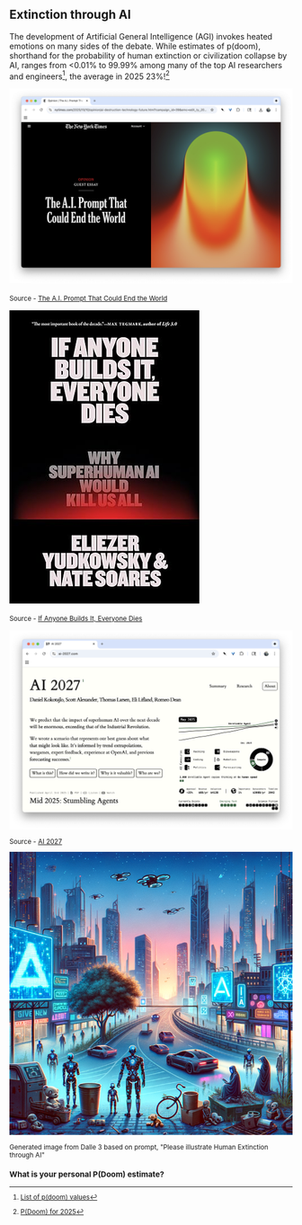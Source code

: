 <h2><i class="bi-emoji-dizzy-fill"></i> Extinction through AI</h2>

The development of Artificial General Intelligence (AGI) invokes heated emotions on many sides
of the debate. While estimates of p(doom), shorthand for the probability of human extinction or
civilization collapse by AI, ranges from <0.01% to 99.99% among many of the top AI researchers and engineers[^PDOOM], 
the average in 2025 23%![^PDOOM_AVG]

<div class="row">
  <div class="col">
    <div class="card">
      <img src="static/img/ai-prompt-end-world.png" class="card-img-top" alt="The A.I. Prompt That Could End the World">
      <div class="card-body">
       <p class="card-text">
         <small class="text-muted">
          Source - <a href="https://www.nytimes.com/2025/10/10/opinion/ai-destruction-technology-future.html">The A.I. Prompt That Could End the World</a>
         </small>
       </p>
      </div>
    </div>
  </div>
  <div class="col">
    <div class="card">
      <img src="static/img/if-anyone-builds-it-everyone-dies.jpg" class="card-img-top" alt="If Anyone Builds It, Everyone Dies">
      <div class="card-body">
       <p class="card-text">
         <small class="text-muted">
          Source - <a href="https://searchworks.stanford.edu/view/in00000807928">If Anyone Builds It, Everyone Dies</a>
       </p>
      </div>
    </div>
  </div>
</div>
<div class="row">
  <div class="col">
    <div class="card">
     <img src="static/img/ai-2027.png" alt="AI 2027 Home Page" class="card-img-top">
     <div class="card-body">
      <p class="card-text">
        Source - <a href="https://ai-2027.com/">AI 2027</a>
      </p>
     </div>
    </div>
  </div>
  <div class="col">
    <div class="card">
     <img src="static/img/dalle-3-extinction-through-ai.png" class="card-img-top" alt="Generated Dalle 3 image from prompt">
     <div class="card-body">
      <p class="card-text">
        Generated image from Dalle 3 based on prompt, "Please illustrate Human Extinction through AI"
      </p>
     </div>
    </div>
  </div>
</div>

### What is your personal P(Doom) estimate?


[^PDOOM]: [List of p(doom) values](https://pauseai.info/pdoom)
[^PDOOM_AVG]: [P(Doom) for 2025](https://www.pdoom.app/)
